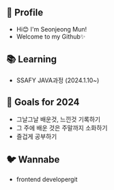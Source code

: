 ## 🐣 Profile
- Hi😊 I'm Seonjeong Mun!
- Welcome to my Github✨


## 📚 Learning
- SSAFY JAVA과정 (2024.1.10~)  

## 🥅 Goals for 2024
- 그날그날 배운것, 느낀것 기록하기
- 그 주에 배운 것은 주말까지 소화하기
- 즐겁게 공부하기 

## 🐦 Wannabe
- frontend developergit 